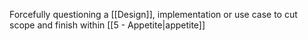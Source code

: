 Forcefully questioning a [[Design]], implementation or use case to cut scope and finish within [[5 - Appetite|appetite]]